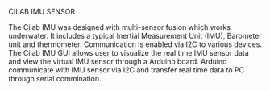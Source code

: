 CILAB IMU SENSOR

The Cilab IMU was designed with multi-sensor fusion which works underwater. 
It includes a typical Inertial Measurement Unit (IMU), Barometer unit and thermometer. 
Communication is enabled via I2C to various devices. 
The Cilab IMU GUI allows user to visualize the real time IMU sensor data and view the virtual IMU sensor through a Arduino board. 
Arduino communicate with IMU sensor via I2C and transfer real time data to PC through serial commination.
